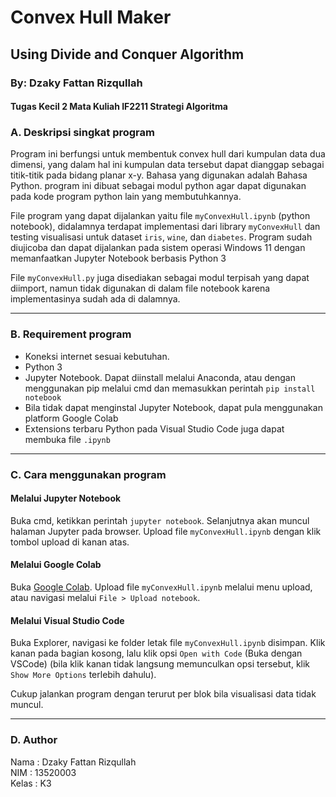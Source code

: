 # Convex Hull Maker
## Using Divide and Conquer Algorithm
### By: Dzaky Fattan Rizqullah
#### Tugas Kecil 2 Mata Kuliah IF2211 Strategi Algoritma

### A. Deskripsi singkat program

Program ini berfungsi untuk membentuk convex hull dari kumpulan data dua dimensi, yang dalam hal ini kumpulan data tersebut dapat dianggap sebagai titik-titik pada bidang planar x-y. Bahasa yang digunakan adalah Bahasa Python. program ini dibuat sebagai modul python agar dapat digunakan pada kode program python lain yang membutuhkannya.

File program yang dapat dijalankan yaitu file `myConvexHull.ipynb` (python notebook), didalamnya terdapat implementasi dari library `myConvexHull` dan testing visualisasi untuk dataset `iris`, `wine`, dan `diabetes`. Program sudah diujicoba dan dapat dijalankan pada sistem operasi Windows 11 dengan memanfaatkan Jupyter Notebook berbasis Python 3

File `myConvexHull.py` juga disediakan sebagai modul terpisah yang dapat diimport, namun tidak digunakan di dalam file notebook karena implementasinya sudah ada di dalamnya.

---

### B. Requirement program
- Koneksi internet sesuai kebutuhan.
- Python 3 
- Jupyter Notebook.
Dapat diinstall melalui Anaconda, atau dengan menggunakan pip melalui cmd dan memasukkan perintah `pip install notebook`
- Bila tidak dapat menginstal Jupyter Notebook, dapat pula menggunakan platform Google Colab
- Extensions terbaru Python pada Visual Studio Code juga dapat membuka file `.ipynb`
---

### C. Cara menggunakan program

#### Melalui Jupyter Notebook
Buka cmd, ketikkan perintah `jupyter notebook`. Selanjutnya akan muncul halaman Jupyter pada browser. Upload file `myConvexHull.ipynb` dengan klik tombol upload di kanan atas.

#### Melalui Google Colab
Buka [Google Colab](https://colab.research.google.com/). Upload file `myConvexHull.ipynb` melalui menu upload, atau navigasi melalui `File > Upload notebook`.

#### Melalui Visual Studio Code
Buka Explorer, navigasi ke folder letak file `myConvexHull.ipynb` disimpan. Klik kanan pada bagian kosong, lalu klik opsi `Open with Code` (Buka dengan VSCode) (bila klik kanan tidak langsung memunculkan opsi tersebut, klik `Show More Options` terlebih dahulu).

Cukup jalankan program dengan terurut per blok bila visualisasi data tidak muncul.

---

### D. Author

   Nama    : Dzaky Fattan Rizqullah  
   NIM     : 13520003  
   Kelas   : K3  
